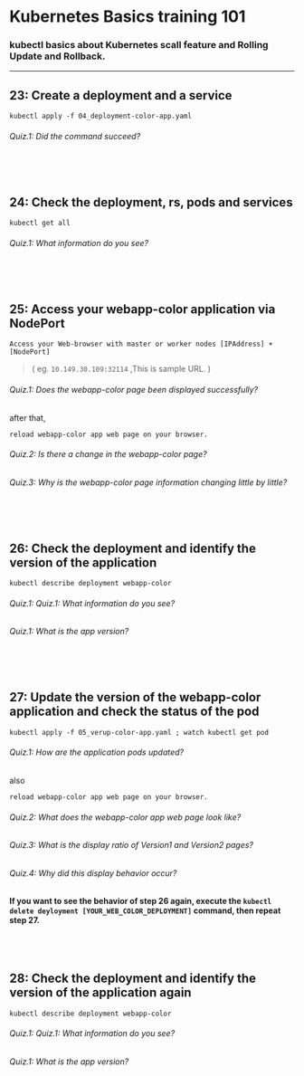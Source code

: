 # Kubernetes Basics training 101

### kubectl basics about Kubernetes scall feature and Rolling Update and Rollback.
---  

## 23: Create a deployment and a service
```shell
kubectl apply -f 04_deployment-color-app.yaml
```
###### Quiz.1: Did the command succeed?
</br>
</br>



## 24: Check the deployment, rs, pods and services
```shell
kubectl get all
```
###### Quiz.1: What information do you see?
</br>
</br>


## 25: Access your webapp-color application via NodePort
```shell
Access your Web-browser with master or worker nodes [IPAddress] + [NodePort]
```
> ( eg. `10.149.30.109:32114` ,This is sample URL. )
###### Quiz.1: Does the webapp-color page been displayed successfully?

after that,
```shell
reload webapp-color app web page on your browser.
```
###### Quiz.2: Is there a change in the webapp-color page?
###### Quiz.3: Why is the webapp-color page information changing little by little?
</br>
</br>



## 26: Check the deployment and identify the version of the application
```shell
kubectl describe deployment webapp-color
```
###### Quiz.1: Quiz.1: What information do you see?
###### Quiz.1: What is the app version?
</br>
</br>



## 27: Update the version of the webapp-color application and check the status of the pod
```shell
kubectl apply -f 05_verup-color-app.yaml ; watch kubectl get pod
```
###### Quiz.1: How are the application pods updated?
also
```shell
reload webapp-color app web page on your browser.
```
###### Quiz.2: What does the webapp-color app web page look like?
###### Quiz.3: What is the display ratio of Version1 and Version2 pages?
###### Quiz.4: Why did this display behavior occur?
#### If you want to see the behavior of step 26 again, execute the `kubectl delete deyloyment [YOUR_WEB_COLOR_DEPLOYMENT]` command, then repeat step 27.
</br>
</br>

## 28: Check the deployment and identify the version of the application again
```shell
kubectl describe deployment webapp-color
```

###### Quiz.1: Quiz.1: What information do you see?
###### Quiz.1: What is the app version?

